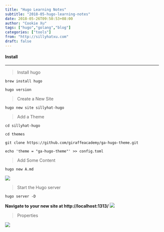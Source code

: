 ```yaml
---
title: "Hugo Learning Notes"
subtitle: "2018-05-hugo-learning-notes"
date: 2018-05-26T09:50:53+08:00
author: "Cookie Xu"
tags: ["hugo","golang","blog"]
categories: ["tools"]
from: "http://sillyhatxu.com"
draft: false
---
```


#### Install
----
> Install hugo

`brew install hugo`

`hugo version`

> Create a New Site

`hugo new site sillyhat-hugo`

> Add a Theme

`cd sillyhat-hugo`

`cd themes`

`git clone https://github.com/giraffeacademy/ga-hugo-theme.git`

`echo 'theme = "ga-hugo-theme"' >> config.toml`

> Add Some Content

`hugo new A.md`

![](https://lh3.googleusercontent.com/Xfm0UYP3kQv5yxdSQRcHbGZkRbOPI99bCemyKeMmDZRtQUUTzH6bRQW5UUfU1OVJ3bSmIR4vndNbX3MLUP1gprVW44Lu_1kpJnpOnrTnSkRCnw6uN6wnqLSy04xE9iN000sLAy2V19S2v_swjH1w5dqiiMQ8ZlUCfbGMogziGIEuaXyn4xwM3vYJzReXx1FmSaV-HaGocd-DXKoVwN0DQVEv63_nP__Sc2EhnVYg8FLFhUrnlxULU2gl9bWGubKK4szvPloXzzJoN64_aE12Vul32P0hW1csY8kIx3eWSoIFLu9Q2DQ5jguwRjI0SoRWVAAuNYM0k9XM86Rkg3Bv95vMT4olM6Roqar0xDX77cAX4DElz2wYBJxZ7y2Bnv81q_YU_YN8MrVxuDZYlXEyjFbqygRFcsEGlo_VeJrm73BNYjik_RBov4PN6c1pn8nF6HNDp9OmMiLy75i70eqAC0TpkalYPmnRzp3Ew1R307wlW-u_o9k63zEryUZpiem6EsUPyIVVyS2BPCw8eb6oXPUZSqSl79SkCyd-dvmMQXNbmth6gL1Wa-Gh4MPOqdka4heKCZEEFdxlDSJk1PryFYrgC12CKiXqcAIkTY8THFwMyJWlbZjJzomTZyAZRno1PRxadT61h9WcD6wLp4Rp9Rl4srzjnLxiLdCSUWWU1GuCteZWMKAtsG7aokr9U12nzTZ_5KSQtmzpOhMsODhc3xBu=w1440-h251-no)

> Start the Hugo server

`hugo server -D`

**Navigate to your new site at http://localhost:1313/**
![](https://lh3.googleusercontent.com/7iRX3BYIUdvp_U1ssvi0IpTchNFUBBWZGjjzlaGG5COKureJXk6BnIlQ6BmbnylRSgvUciIRtg_FtLMibL8-IWygUgQFZ567HEWvvtFc49MfwZYJqhGpBh-hSMxkh1lrWEu0wMpExdC7nTdcn2lQUfOC8h08QyCUFpz6Qe3CBN2iDCegMj5k3yFIiBqSrW52BcpXZZF_Jq7DYti2wXfixtdjpc6Mk4Cn1JH_pmic2-PZVdYfhLQ6oynANLfqb5SOMXGsSXbhXPJ1GNcYQhOSTBLWC-uhqzL5Q3nSmGl3VMfpf2ur7dVYfFEQeTOu7rMddcowOL82X9Nia9nMzMn8lheJ4N9fNSkHXm4ty_UL0leiUDaUPqEY9io-bJ-2tpRmaOM2YUdFHLASE6aM2pqm1A63xZzxpNd4b5Zr-8xKR6KvF6_XsssGGEPvLWGBjyOdcpHYRfXB7OjSnaeHBNft_P28fRD_9dGCnGIGY-tiz4woe3DxgnRzWA_y3z751BLF89ZInPHGdu0JlSrik81gtQcFzU_CpV8_PKw_9EUXje8QM4NTk_f0vmZLDmuEeeq-MKZb7UObKdB-WvIw-7xG3WV7UQCm-1ApYwVUH8QnMpiysrphYZ520kkC5fQmXwFiNh_6TA2_fDIrKP6xkKTNcI48uAdHe8Fxgt7FBeD9Mz-_GYzok_PpcFjg25nWkVvaoJyH2pyshqIOWo8Nr2IMBRLW=w1882-h877-no)

> Properties

![](https://lh3.googleusercontent.com/SQdK4qwwQOGSRL25Fx3nMI0aXctz8ny1-A14Dwer-0s0XZnJhGJg5-XIV2ZDAMrYwtdDU96XIgEBZiaTg4a_r2TMB0piWiJtWXpq_4FZdhbRXHz3NhJx2bWmQRy3mWfuzmMVqwydtgEva1px5MPbvnxRMxn5CTWX7uXcqjtY8nKPx3Xv7xFXiDkd0d1rqup-oo4SwKbtcoWCHW3jzC7cuVCtnSo-ZAZ2CQbse4GdQH7v5UKUyYEOvcLxNoMFHGAo0PZx0ubVKrVavnriArcFs4xy4h-5wSJX-aXXT1n82bENvPLozzU1QzKvuABM2ry5euJOD-bs03GPHD-b2xM64E5LREzQD_6djGj1tA4hx9nsIheBdMQlelw9bNwbyK8mmILsyK-OblqzZa2EED-uxd5WVnhI1tc3raUrIUWhCm7V45c7Jp_t92DsnHY_MiOMeXjJFO3YAQU2-8fFMR9UqHqHaoOJ3LKjK5p1gk1jaKRaP49qvvLV1UpmPW8wKYtOsVkyvzD9iY8cqbW6Jr300fifaVKxh825mMEXJ9G78T60kdEkRr-EA-WZ78DdmkhbC81oI2-bLy69fKIrqw0rJE25l87-ad-_4WrTTu8g8-s6GVNHYaz4AnpBwo1mYAevgPv-UsWr9OgUJTT1eRr8edKZB-bxJpZj3fYT2LVHdfOExQTflM1GNI9uR8l8Bn5UzPTysML2wZ-PI4RMvmOcIUPG=w531-h172-no)